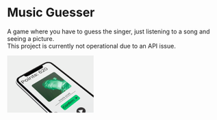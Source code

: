 # Music Guesser

A game where you have to guess the singer, just listening to a song and seeing a picture.
<br> 
This project is currently not operational due to an API issue. 

<img width = "40%" align="left" alt="PIC" height="40%" src="https://github.com/Marcos-Bernasconi/music-guesser/blob/master/images/tiltedPhone-Music-Guesser.png" />
